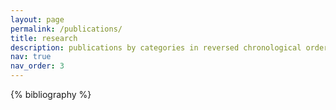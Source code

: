```yaml
---
layout: page
permalink: /publications/
title: research
description: publications by categories in reversed chronological order. generated by jekyll-scholar.
nav: true
nav_order: 3
---
```


<!-- _pages/publications.md -->
<div class="publications">

{% bibliography %}

</div>
